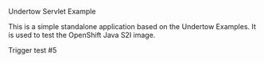 Undertow Servlet Example

This is a simple standalone application based on the Undertow Examples.  It is used to test the OpenShift Java S2I image.



Trigger test #5
